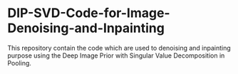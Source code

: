 # DIP-SVD-Code-for-Image-Denoising-and-Inpainting
This repository contain the code which are used to denoising and inpainting purpose using the Deep Image Prior with Singular Value Decomposition in Pooling.
